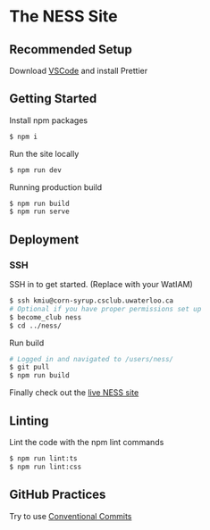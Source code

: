 # The NESS Site

## Recommended Setup

Download [VSCode](https://code.visualstudio.com/download) and install Prettier

## Getting Started

Install npm packages

```bash
$ npm i
```

Run the site locally

```bash
$ npm run dev
```

Running production build

```bash
$ npm run build
$ npm run serve
```

## Deployment

### SSH

SSH in to get started. (Replace with your WatIAM)

```bash
$ ssh kmiu@corn-syrup.csclub.uwaterloo.ca
# Optional if you have proper permissions set up
$ become_club ness
$ cd ../ness/
```

Run build

```bash
# Logged in and navigated to /users/ness/
$ git pull
$ npm run build
```

Finally check out the [live NESS site](https://ness.uwaterloo.ca/)

## Linting

Lint the code with the npm lint commands

```bash
$ npm run lint:ts
$ npm run lint:css
```

## GitHub Practices

Try to use [Conventional Commits](https://www.conventionalcommits.org/en/v1.0.0/)
